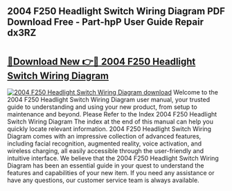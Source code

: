 ## 2004 F250 Headlight Switch Wiring Diagram PDF Download Free - Part-hpP User Guide Repair dx3RZ

# <h2><a href="http://dfui7k.blite.top/?on=2004+F250+Headlight+Switch+Wiring+Diagram">🔗Download New 👉🔴 2004 F250 Headlight Switch Wiring Diagram</a></h2>

[![2004 F250 Headlight Switch Wiring Diagram download](https://i.imgur.com/lujVjoI.png)](http://dfui7k.blite.top/?on=2004+F250+Headlight+Switch+Wiring+Diagram)
Welcome to the 2004 F250 Headlight Switch Wiring Diagram user manual, your trusted guide to understanding and using your new product, from setup to maintenance and beyond. Please Refer to the Index 2004 F250 Headlight Switch Wiring Diagram The index at the end of this manual can help you quickly locate relevant information. 2004 F250 Headlight Switch Wiring Diagram comes with an impressive collection of advanced features, including facial recognition, augmented reality, voice activation, and wireless charging, all easily accessible through the user-friendly and intuitive interface. We believe that the 2004 F250 Headlight Switch Wiring Diagram has been an essential guide in your quest to understand the features and capabilities of your new item. If you need any assistance or have any questions, our customer service team is always available.
